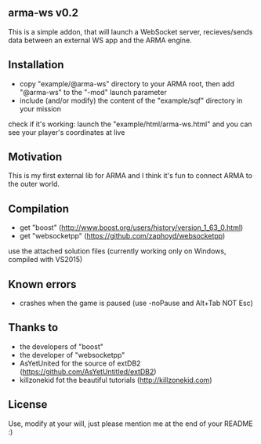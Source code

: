 ## arma-ws v0.2

This is a simple addon, that will launch a WebSocket server, recieves/sends data between an external WS app and the ARMA engine.

## Installation
- copy "example/@arma-ws" directory to your ARMA root, then add "@arma-ws" to the "-mod" launch parameter
- include (and/or modify) the content of the "example/sqf" directory in your mission

check if it's working: launch the "example/html/arma-ws.html" and you can see your player's coordinates at live

## Motivation

This is my first external lib for ARMA and I think it's fun to connect ARMA to the outer world.

## Compilation

- get "boost" (http://www.boost.org/users/history/version_1_63_0.html)
- get "websocketpp" (https://github.com/zaphoyd/websocketpp)

use the attached solution files (currently working only on Windows, compiled with VS2015)

## Known errors

- crashes when the game is paused (use -noPause and Alt+Tab NOT Esc)

## Thanks to

- the developers of "boost"
- the developer of "websocketpp"
- AsYetUnited for the source of extDB2 (https://github.com/AsYetUntitled/extDB2)
- killzonekid fot the beautiful tutorials (http://killzonekid.com)

## License

Use, modify at your will, just please mention me at the end of your README :)
